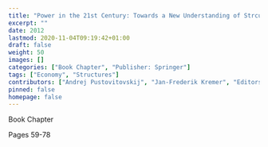 ```yaml
---
title: "Power in the 21st Century: Towards a New Understanding of Strcutural-Power: 'Structure is What States Make of It.'"
excerpt: ""
date: 2012
lastmod: 2020-11-04T09:19:42+01:00
draft: false
weight: 50
images: []
categories: ["Book Chapter", "Publisher: Springer"]
tags: ["Economy", "Structures"]
contributors: ["Andrej Pustovitovskij", "Jan-Frederik Kremer", "Editors: Enrico Fels", "Jan-Frederik Kremer", "Katharina Kronenberg"]
pinned: false
homepage: false
---
```


Book Chapter

Pages 59-78